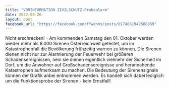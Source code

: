 ```yaml
---
title: "VORINFORMATION ZIVILSCHUTZ-Probealarm"
date: 2022-09-26
layout: post
facebook_url: "https://facebook.com/ffwenns/posts/8174861942588859"
---
```


Nicht erschrecken! - Am kommenden Samstag den 01. Oktober werden wieder mehr als 8.000 Sirenen Österreichweit getestet, um im Katastrophenfall die Bevölkerung frühzeitig warnen zu können. Die Sirenen dienen nicht nur zur Alarmierung der Feuerwehr bei größeren Schadensereignissen, nein sie dienen eigentlich vielmehr der Sicherheit im Dorf, um die Anwohner auf Großschadensereignisse und herannahende Katastrophen aufmerksam zu machen.
Die Bedeutung der Sirenensignale können der Grafik anbei entnommen werden. Es handelt sich dabei lediglich um die Funktionsprobe der Sirenen - kein Ernstfall!